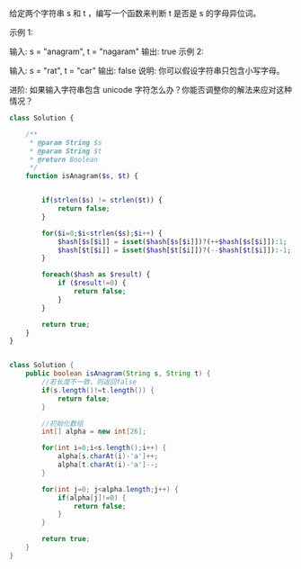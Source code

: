 给定两个字符串 s 和 t ，编写一个函数来判断 t 是否是 s 的字母异位词。

示例 1:

输入: s = "anagram", t = "nagaram"
输出: true
示例 2:

输入: s = "rat", t = "car"
输出: false
说明:
你可以假设字符串只包含小写字母。

进阶:
如果输入字符串包含 unicode 字符怎么办？你能否调整你的解法来应对这种情况？

```php
class Solution {

    /**
     * @param String $s
     * @param String $t
     * @return Boolean
     */
    function isAnagram($s, $t) {


        if(strlen($s) != strlen($t)) {
            return false;
        }

        for($i=0;$i<strlen($s);$i++) {
            $hash[$s[$i]] = isset($hash[$s[$i]])?(++$hash[$s[$i]]):1;
            $hash[$t[$i]] = isset($hash[$t[$i]])?(--$hash[$t[$i]]):-1;
        }

        foreach($hash as $result) {
            if ($result!=0) {
                return false;
            }
        }

        return true;
    }
}

```


```java

class Solution {
    public boolean isAnagram(String s, String t) {
        //若长度不一致，则返回false
        if(s.length()!=t.length()) {
            return false;
        }

        //初始化数组
        int[] alpha = new int[26];

        for(int i=0;i<s.length();i++) {
            alpha[s.charAt(i)-'a']++;
            alpha[t.charAt(i)-'a']--;
        }

        for(int j=0; j<alpha.length;j++) {
            if(alpha[j]!=0) {
                return false;
            }
        }

        return true;
    }
}

```